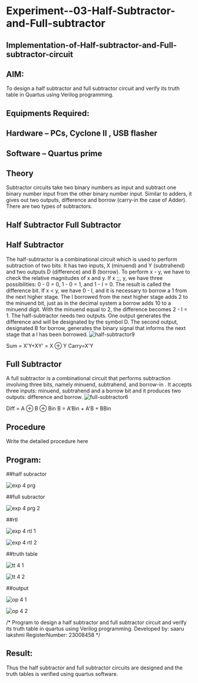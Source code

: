 # Experiment--03-Half-Subtractor-and-Full-subtractor
## Implementation-of-Half-subtractor-and-Full-subtractor-circuit
## AIM:
To design a half subtractor and full subtractor circuit and verify its truth table in Quartus using Verilog programming.

## Equipments Required:
## Hardware – PCs, Cyclone II , USB flasher
## Software – Quartus prime
## Theory
Subtractor circuits take two binary numbers as input and subtract one binary number input from the other binary number input. Similar to adders, it gives out two outputs, difference and borrow (carry-in the case of Adder). There are two types of subtractors.

## Half Subtractor Full Subtractor
## Half Subtractor
The half-subtractor is a combinational circuit which is used to perform subtraction of two bits. It has two inputs, X (minuend) and Y (subtrahend) and two outputs D (difference) and B (borrow). To perform x - y, we have to check the relative magnitudes of x and y. If x ;;, y, we have three possibilities: 0 - 0 = 0, 1 - 0 = 1, and 1 - I = 0. The result is called the difference bit. If x < y, we have 0 - I, and it is necessary to borrow a 1 from the next higher stage. The I borrowed from the next higher stage adds 2 to the minuend bit, just as in the decimal system a borrow adds 10 to a minuend digit. With the minuend equal to 2, the difference becomes 2 - I = 1. The half-subtractor needs two outputs. One output generates the difference and will be designated by the symbol D. The second output, designated B for borrow, generates the binary signal that informs the next stage that a I has been borrowed.
![half-subtractor9](https://user-images.githubusercontent.com/36288975/166112538-58c3bc7c-ee5d-4e6a-ac8d-8e8328efe27a.png)


Sum = X'Y+XY' = X ⊕ Y
Carry=X'Y

## Full Subtractor
A full subtractor is a combinational circuit that performs subtraction involving three bits, namely minuend, subtrahend, and borrow-in . It accepts three inputs: minuend, subtrahend and a borrow bit and it produces two outputs: difference and borrow. 
![full-subtractor6](https://user-images.githubusercontent.com/36288975/166112541-24c68359-3de8-4674-ae22-8272ffc385ed.png)


Diff = A ⊕ B ⊕ Bin B = A'Bin + A'B + BBin

## Procedure



Write the detailed procedure here 


## Program:

##half subractor

![exp 4 prg](https://github.com/Saarulakshmi/Experiment--03-Half-Subtractor-and-Full-subtractor/assets/155513241/8f24f5a8-d4a2-44b3-a744-c7c2aa63abff)

##full subractor

![exp 4 prg 2](https://github.com/Saarulakshmi/Experiment--03-Half-Subtractor-and-Full-subtractor/assets/155513241/ffd89d7c-7a1e-474a-80a3-87d4b9614857)

##rtl

![exp 4 rtl 1](https://github.com/Saarulakshmi/Experiment--03-Half-Subtractor-and-Full-subtractor/assets/155513241/4609cf85-3255-4830-b91d-5e8b9ab02609)



![exp 4 rtl 2](https://github.com/Saarulakshmi/Experiment--03-Half-Subtractor-and-Full-subtractor/assets/155513241/2f91350c-9f3b-4fa3-ba06-19d70100d3a6)


##truth table


![tt 4 1](https://github.com/Saarulakshmi/Experiment--03-Half-Subtractor-and-Full-subtractor/assets/155513241/1aa1dabb-656e-410c-b63a-d8799781eb93)




![tt 4 2](https://github.com/Saarulakshmi/Experiment--03-Half-Subtractor-and-Full-subtractor/assets/155513241/3caa1974-307e-47fc-a30d-856c7269ec37)



##output

![op 4 1](https://github.com/Saarulakshmi/Experiment--03-Half-Subtractor-and-Full-subtractor/assets/155513241/ddfcd493-c329-4a3a-85f6-3257980b8ffc)



![op 4 2](https://github.com/Saarulakshmi/Experiment--03-Half-Subtractor-and-Full-subtractor/assets/155513241/677be9d6-64f9-45c3-9874-2bc891801473)









/*
Program to design a half subtractor and full subtractor circuit and verify its truth table in quartus using Verilog programming.
Developed by: saaru lakshmi
RegisterNumber:  23008458
*/



## Result:
Thus the half subtractor and full subtractor circuits are designed and the truth tables is verified using quartus software.
